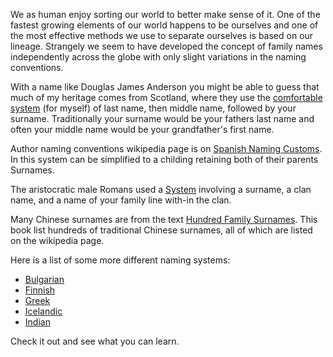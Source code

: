 
We as human enjoy sorting our world to better make sense of it. One of the
fastest growing elements of our world happens to be ourselves and one of the
most effective methods we use to separate ourselves is based on our lineage. Strangely
we seem to have developed the concept of family names independently across the
globe with only slight variations in the naming conventions.

With a name like Douglas James Anderson you might be able to guess that much of
my heritage comes from Scotland, where they use the [comfortable
system](https://en.wikipedia.org/wiki/Scottish_surnames) (for myself) of last
name, then middle name, followed by your surname.  Traditionally your surname
would be your fathers last name and often your middle name would be your
grandfather's first name.

Author naming conventions wikipedia page is on [Spanish Naming
Customs](https://en.wikipedia.org/wiki/Spanish_naming_customs). In this system
can be simplified to a childing retaining both of their parents Surnames.

The aristocratic male Romans used a
[System](https://en.wikipedia.org/wiki/Roman_naming_convention) involving a
surname, a clan name, and a name of your family line with-in the clan.

Many Chinese surnames are from the text [Hundred Family
Surnames](https://en.wikipedia.org/wiki/Hundred_Family_Surnames). This book list
hundreds of traditional Chinese surnames, all of which are listed on the
wikipedia page.

Here is a list of some more different naming systems:

- [Bulgarian](https://en.wikipedia.org/wiki/Bulgarian_name)
- [Finnish](https://en.wikipedia.org/wiki/Finnish_name)
- [Greek](https://en.wikipedia.org/wiki/Greek_name)
- [Icelandic](https://en.wikipedia.org/wiki/Icelandic_name)
- [Indian](https://en.wikipedia.org/wiki/Indian_family_name)

Check it out and see what you can learn.
